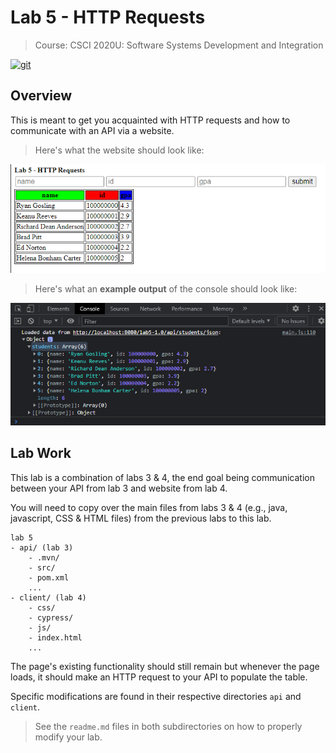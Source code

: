 # Lab 5 - HTTP Requests

>Course: CSCI 2020U: Software Systems Development and Integration

[![git](https://badgen.net/badge/icon/git?icon=git&label)](https://git-scm.com)

## Overview

This is meant to get you acquainted with HTTP requests and how to communicate with an API via a website.

>Here's what the website should look like:

[![Website](./sample_website_output.png)](./sample_website_output.png)

>Here's what an **example output** of the console should look like:

[![Console Output](./sample_console_output.png)](./sample_console_output.png)

## Lab Work

This lab is a combination of labs 3 & 4, the end goal being communication between your API from lab 3 and website from lab 4.

You will need to copy over the main files from labs 3 & 4 (e.g., java, javascript, CSS & HTML files) from the previous labs to
this lab.

```
lab 5
- api/ (lab 3)
	- .mvn/
	- src/
	- pom.xml
	...
- client/ (lab 4)
	- css/
	- cypress/
	- js/
	- index.html
	...
```

The page's existing functionality should still remain but whenever the page loads,
it should make an HTTP request to your API to populate the table.

Specific modifications are found in their respective directories `api` and `client`.

>See the `readme.md` files in both subdirectories on how to properly modify your lab.
